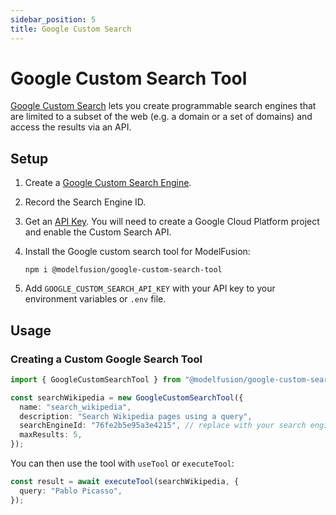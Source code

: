 ```yaml
---
sidebar_position: 5
title: Google Custom Search
---
```


# Google Custom Search Tool

[Google Custom Search](https://developers.google.com/custom-search/v1/overview) lets you create programmable search engines that are limited to a subset of the web (e.g. a domain or a set of domains) and access the results via an API.

## Setup

1. Create a [Google Custom Search Engine](https://cse.google.com/cse/all).
2. Record the Search Engine ID.
3. Get an [API Key](https://developers.google.com/custom-search/v1/introduction). You will need to create a Google Cloud Platform project and enable the Custom Search API.
4. Install the Google custom search tool for ModelFusion:

   ```
   npm i @modelfusion/google-custom-search-tool
   ```

5. Add `GOOGLE_CUSTOM_SEARCH_API_KEY` with your API key to your environment variables or `.env` file.

## Usage

### Creating a Custom Google Search Tool

```ts
import { GoogleCustomSearchTool } from "@modelfusion/google-custom-search-tool";

const searchWikipedia = new GoogleCustomSearchTool({
  name: "search_wikipedia",
  description: "Search Wikipedia pages using a query",
  searchEngineId: "76fe2b5e95a3e4215", // replace with your search engine id
  maxResults: 5,
});
```

You can then use the tool with `useTool` or `executeTool`:

```ts
const result = await executeTool(searchWikipedia, {
  query: "Pablo Picasso",
});
```
